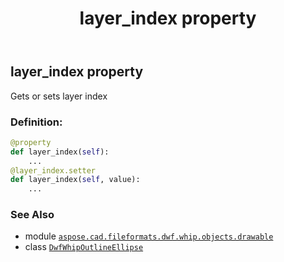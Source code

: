﻿---
title: layer_index property
second_title: Aspose.CAD for Python via .NET API References
description: 
type: docs
weight: 80
url: /aspose.cad.fileformats.dwf.whip.objects.drawable/dwfwhipoutlineellipse/layer_index/
is_root: false
---

## layer_index property


Gets or sets layer index
### Definition:
```python
@property
def layer_index(self):
    ...
@layer_index.setter
def layer_index(self, value):
    ...
```

### See Also
* module [`aspose.cad.fileformats.dwf.whip.objects.drawable`](../../)
* class [`DwfWhipOutlineEllipse`](/cad/python-net/aspose.cad.fileformats.dwf.whip.objects.drawable/dwfwhipoutlineellipse)
